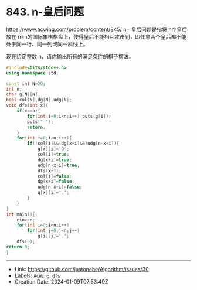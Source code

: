 # 843. n-皇后问题

https://www.acwing.com/problem/content/845/
n−
皇后问题是指将 n个皇后放在 n×n的国际象棋棋盘上，使得皇后不能相互攻击到，即任意两个皇后都不能处于同一行、同一列或同一斜线上。

现在给定整数 n，请你输出所有的满足条件的棋子摆法。
```c++
#include<bits/stdc++.h>
using namespace std;

const int N=20;
int n;
char g[N][N];
bool col[N],dg[N],udg[N];
void dfs(int x){
	if(x==n){
		for(int i=0;i<n;i++) puts(g[i]);
		puts(" ");
		return;
	}
	for(int i=0;i<n;i++){
		if(!col[i]&&!dg[x+i]&&!udg[n-x+i]){
			g[x][i]='Q';
			col[i]=true;
			dg[x+i]=true;
			udg[n-x+i]=true;
			dfs(x+1);
			col[i]=false;
			dg[x+i]=false;
			udg[n-x+i]=false;
			g[x][i]='.';
		}
	}
}
int main(){
	cin>>n;
	for(int i=0;i<n;i++)
		for(int j=0;j<n;j++)
			g[i][j]='.';
	dfs(0);
return 0;
}
```

---

* Link: https://github.com/justonehe/Algorithm/issues/30
* Labels: `AcWing`, `dfs`
* Creation Date: 2024-01-09T07:53:40Z
